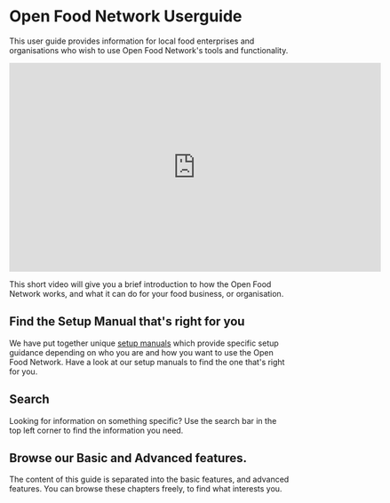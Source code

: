 # Open Food Network Userguide

This user guide provides information for local food enterprises and organisations who wish to use Open Food Network's tools and functionality.

<iframe width="669" height="376" src="https://www.youtube.com/embed/eA3IcMUnU14" frameborder="0" allowfullscreen></iframe> 

This short video will give you a brief introduction to how the Open Food Network works, and what it can do for your food business, or organisation.

## Find the Setup Manual that's right for you
We have put together unique [setup manuals](/setup-manuals.md) which provide specific setup guidance depending on who you are and how you want to use the Open Food Network. Have a look at our setup manuals to find the one that's right for you. 

## Search
Looking for information on something specific? Use the search bar in the top left corner to find the information you need.

## Browse our Basic and Advanced features.
The content of this guide is separated into the basic features, and advanced features. You can browse these chapters freely, to find what interests you.
